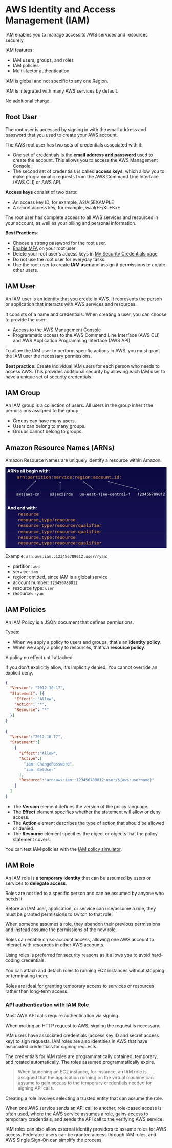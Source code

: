 # AWS Identity and Access Management (IAM)

IAM enables you to manage access to AWS services and resources securely.

IAM features:
- IAM users, groups, and roles
- IAM policies
- Multi-factor authentication

IAM is global and not specific to any one Region.

IAM is integrated with many AWS services  by default.

No additional charge.


## Root User

The root user is accessed by signing in with the email address and password that you used to create your AWS account.

The AWS root user has two sets of credentials associated with it:
- One set of credentials is the **email address and password** used to create the account. This allows you to access the AWS Management Console.
- The second set of credentials is called **access keys**, which allow you to make programmatic requests from the AWS Command Line Interface (AWS CLI) or AWS API.

**Access keys** consist of two parts:
- An access key ID, for example, A2lAl5EXAMPLE
- A secret access key, for example, wJalrFE/KbEKxE

The root user has complete access to all AWS services and resources in your account, as well as your billing and personal information.

**Best Practices**:
- Choose a strong password for the root user.
- [Enable MFA](https://docs.aws.amazon.com/IAM/latest/UserGuide/id_credentials_mfa_enable_virtual.html) on your root user
- Delete your root user's access keys in [My Security Credentials page](https://console.aws.amazon.com/iam/home?#security_credential)
- Do not use the root user for everyday tasks.
- Use the root user to create **IAM user** and assign it permissions to create other users.


## IAM User

An IAM user is an identity that you create in AWS. It represents the person or application that interacts with AWS services and resources.

It consists of a name and credentials. When creating a user, you can choose to provide the user:

- Access to the AWS Management Console
- Programmatic access to the AWS Command Line Interface (AWS CLI) and AWS Application Programming Interface (AWS API)

To allow the IAM user to perform specific actions in AWS, you must grant the IAM user the necessary permissions.

**Best practice**: Create individual IAM users for each person who needs to access AWS. This provides additional security by allowing each IAM user to have a unique set of security credentials.


## IAM Group

An IAM group is a collection of users. All users in the group inherit the permissions assigned to the group.

- Groups can have many users.
- Users can belong to many groups.
- Groups cannot belong to groups.


## Amazon Resource Names (ARNs)

Amazon Resource Names are uniquely identify a resource within Amazon.

![](images/arn-format.png)

Example: `arn:aws:iam::123456789012:user/ryan`:
- partition: `aws`
- service: `iam`
- region: omitted, since IAM is a global service
- account number: `123456789012`
- resource type: `user`
- resource: `ryan`


## IAM Policies

An IAM Policy is a JSON document that defines permissions.

Types:
- When we apply a policy to users and groups, that's an **identity policy**.
- When we apply a policy to resources, that's a **resource policy**.

A policy no effect until attached.

If you don't explicitly allow, it's implicitly denied. You cannot override an explicit deny.

```json
{
  "Version": "2012-10-17",
  "Statement": [{
    "Effect": "Allow",
    "Action": "*",
    "Resource": "*"
  }]
}

{
  "Version":"2012-10-17",
  "Statement":[
    {
      "Effect":"Allow",
      "Action":[
        "iam: ChangePassword",
        "iam: GetUser"
      ],
      "Resource":"arn:aws:iam::123456789012:user/${aws:username}"
    }
  ]
}
```

- The **Version** element defines the version of the policy language.
- The **Effect** element specifies whether the statement will allow or deny access.
- The **Action** element describes the type of action that should be allowed or denied.
- The **Resource** element specifies the object or objects that the policy statement covers.

You can test IAM policies with the [IAM policy simulator](https://docs.aws.amazon.com/IAM/latest/UserGuide/access_policies_testing-policies.html).


## IAM Role

An IAM role is a **temporary identity** that can be assumed by users or services to **delegate access**.

Roles are not tied to a specific person and can be assumed by anyone who needs it.

Before an IAM user, application, or service can use/assume a role, they must be granted permissions to switch to that role.

When someone assumes a role, they abandon their previous permissions and instead assume the permissions of the new role.

Roles can enable cross-account access, allowing one AWS account to interact with resources in other AWS accounts.

Using roles is preferred for security reasons as it allows you to avoid hard-coding credentials.

You can attach and detach roles to running EC2 instances without stopping or terminating them.

Roles are ideal for granting temporary access to services or resources rather than long-term access.


### API authentication with IAM Role

Most AWS API calls require authentication via signing.

When making an HTTP request to AWS, signing the request is necessary.

IAM users have associated credentials (access key ID and secret access key) to sign requests. IAM roles are also identities in AWS that have associated credentials for signing requests.

The credentials for IAM roles are programmatically obtained, temporary, and rotated automatically. The roles assumed programmatically expire.

> When launching an EC2 instance, for instance, an IAM role is assigned that the application running on the virtual machine can assume to gain access to the temporary credentials needed for signing API calls.

Creating a role involves selecting a trusted entity that can assume the role.

When one AWS service sends an API call to another, role-based access is often used, where the AWS service assumes a role, gains access to temporary credentials, and sends the API call to the verifying AWS service.

IAM roles can also allow external identity providers to assume roles for AWS access. Federated users can be granted access through IAM roles, and AWS Single Sign-On can simplify the process.
